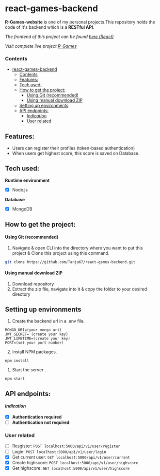 # react-games-backend

**R-Games-website** is one of my personal projects.This repository holds the code of it's backend which is a **RESTful API**.

<em> The frontend of this project can be found [here (React)](https://github.com/Tanju67/react-games-frontend.git) </em>

<em> Visit complete live project [R-Games](https://r-games.onrender.com) </em>

### Contents

- [react-games-backend](#react-games-backend)
  - [Contents](#contents)
  - [Features:](#features)
  - [Tech used:](#tech-used)
  - [How to get the project:](#how-to-get-the-project)
    - [Using Git (recommended)](#using-git-recommended)
    - [Using manual download ZIP](#using-manual-download-zip)
  - [Setting up environments](#setting-up-environments)
  - [API endpoints:](#api-endpoints)
    - [_Indication_](#indication)
    - [User related](#user-related)

## Features:

- Users can register their profiles (token-based authentication)
- When users get highest score, this score is saved on Database.

## Tech used:

**Runtime environment**

- [x] Node.js

**Database**

- [x] MongoDB

## How to get the project:

#### Using Git (recommended)

1. Navigate & open CLI into the directory where you want to put this project & Clone this project using this command.

```bash
git clone https://github.com/Tanju67/react-games-backend.git
```

#### Using manual download ZIP

1. Download repository
2. Extract the zip file, navigate into it & copy the folder to your desired directory

## Setting up environments

1.  Create the backend url in a .env file.

```
MONGO_URI=(your mongo uri)
JWT_SECRET= (create your key)
JWT_LIFETIME=(create your key)
PORT=(set your port number)
```

2.  Install NPM packages.

```
npm install
```

1.  Start the server .

```
npm start
```

## API endpoints:

#### _Indication_

- [x] **Authentication required**
- [ ] **Authentication not required**

### User related

- [ ] Resgister: `POST localhost:5000/api/v1/user/register`
- [ ] Login: `POST localhost:5000/api/v1/user/login`
- [x] Get current user: `GET localhost:5000/api/v1/user/current`
- [x] Create highscore: `POST localhost:5000/api/v1/user/highscore`
- [x] Get highscore: `GET localhost:5000/api/v1/user/highscore`
